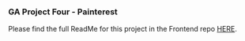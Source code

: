 ### GA Project Four - Painterest

Please find the full ReadMe for this project in the Frontend repo [HERE](https://github.com/hatch9191/project-four-frontend).

